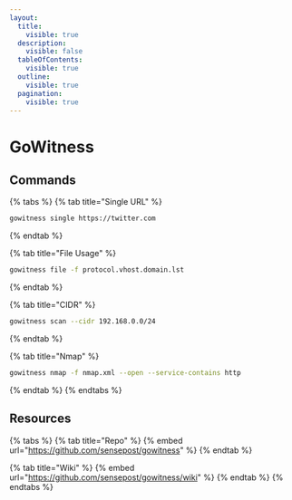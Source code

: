 ```yaml
---
layout:
  title:
    visible: true
  description:
    visible: false
  tableOfContents:
    visible: true
  outline:
    visible: true
  pagination:
    visible: true
---
```


# GoWitness

## Commands

{% tabs %}
{% tab title="Single URL" %}
```bash
gowitness single https://twitter.com
```
{% endtab %}

{% tab title="File Usage" %}
```bash
gowitness file -f protocol.vhost.domain.lst
```
{% endtab %}

{% tab title="CIDR" %}
```bash
gowitness scan --cidr 192.168.0.0/24
```
{% endtab %}

{% tab title="Nmap" %}
```bash
gowitness nmap -f nmap.xml --open --service-contains http
```
{% endtab %}
{% endtabs %}

## Resources

{% tabs %}
{% tab title="Repo" %}
{% embed url="https://github.com/sensepost/gowitness" %}
{% endtab %}

{% tab title="Wiki" %}
{% embed url="https://github.com/sensepost/gowitness/wiki" %}
{% endtab %}
{% endtabs %}
